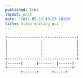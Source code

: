 ```yaml
---
published: true
layout: post
date: '2017-05-12 10:23 +0200'
title: Video editing gui
---
```

    +---------------+---------------+
    |               |               |
    |               |               |
    |               |               |
    |               |               |
    +-------------------------------+
    |------|      |------| |------|
    +-----------------------------+
           +------+      +-----+
                      
                      
                      
